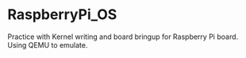 # RaspberryPi_OS
Practice with Kernel writing and board bringup for Raspberry Pi board. Using QEMU to emulate.
